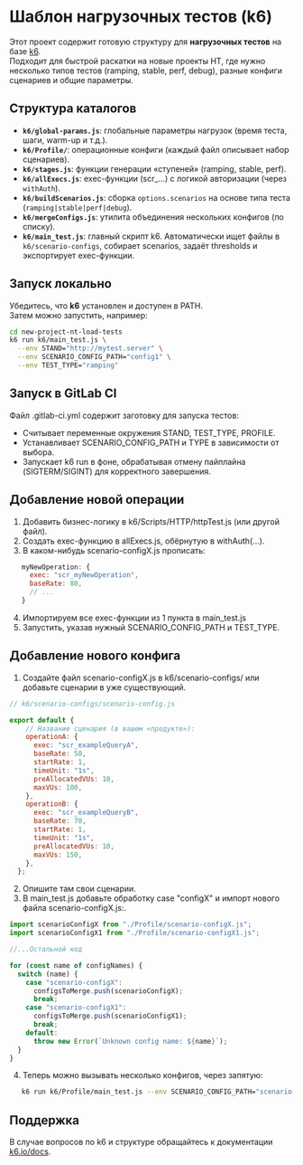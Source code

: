 # Шаблон нагрузочных тестов (k6)

Этот проект содержит готовую структуру для **нагрузочных тестов** на базе [k6](https://k6.io/).  
Подходит для быстрой раскатки на новые проекты НТ, где нужно несколько типов тестов (ramping, stable, perf, debug), разные конфиги сценариев и общие параметры.

## Структура каталогов

- **`k6/global-params.js`**: глобальные параметры нагрузок (время теста, шаги, warm-up и т.д.).
- **`k6/Profile/`**: операционные конфиги (каждый файл описывает набор сценариев).
- **`k6/stages.js`**: функции генерации «ступеней» (ramping, stable, perf).
- **`k6/allExecs.js`**: exec-функции (scr_...) с логикой авторизации (через `withAuth`).
- **`k6/buildScenarios.js`**: сборка `options.scenarios` на основе типа теста (`ramping|stable|perf|debug`).
- **`k6/mergeConfigs.js`**: утилита объединения нескольких конфигов (по списку).
- **`k6/main_test.js`**: главный скрипт k6. Автоматически ищет файлы в `k6/scenario-configs`, собирает scenarios, задаёт thresholds и экспортирует exec-функции.

## Запуск локально

Убедитесь, что **k6** установлен и доступен в PATH.  
Затем можно запустить, например:

```bash
cd new-project-nt-load-tests
k6 run k6/main_test.js \
  --env STAND="http://mytest.server" \
  --env SCENARIO_CONFIG_PATH="config1" \
  --env TEST_TYPE="ramping"
```
## Запуск в GitLab CI
Файл .gitlab-ci.yml содержит заготовку для запуска тестов:
- Считывает переменные окружения STAND, TEST_TYPE, PROFILE.
- Устанавливает SCENARIO_CONFIG_PATH и TYPE в зависимости от выбора.
- Запускает k6 run в фоне, обрабатывая отмену пайплайна (SIGTERM/SIGINT) для корректного завершения.

## Добавление новой операции

1. Добавить бизнес-логику в k6/Scripts/HTTP/httpTest.js (или другой файл).
2. Создать exec-функцию в allExecs.js, обёрнутую в withAuth(...).
3. В каком-нибудь scenario-configX.js прописать:
```js
   myNewOperation: {
     exec: "scr_myNewOperation",
     baseRate: 80,
     // ...
   }
```   
4. Импортируем все exec-функции из 1 пункта в main_test.js
5. Запустить, указав нужный SCENARIO_CONFIG_PATH и TEST_TYPE.

## Добавление нового конфига

1. Создайте файл scenario-configX.js в k6/scenario-configs/ или добавьте сценарии в уже существующий.
```js
// k6/scenario-configs/scenario-config.js

export default {
    // Название сценария (в вашем «продукте»):
    operationA: {
      exec: "scr_exampleQueryA",
      baseRate: 50,
      startRate: 1,
      timeUnit: "1s",
      preAllocatedVUs: 10,
      maxVUs: 100,
    },
    operationB: {
      exec: "scr_exampleQueryB",
      baseRate: 70,
      startRate: 1,
      timeUnit: "1s",
      preAllocatedVUs: 10,
      maxVUs: 150,
    },
  };
```

2. Опишите там свои сценарии.
3. В main_test.js добавьте обработку case "configX" и импорт нового файла scenario-configX.js:.
```js
import scenarioConfigX from "./Profile/scenario-configX.js";
import scenarioConfigX1 from "./Profile/scenario-configX1.js";

//...Остальной код

for (const name of configNames) {
  switch (name) {
    case "scenario-configX":
      configsToMerge.push(scenarioConfigX);
      break;
    case "scenario-configX1":
      configsToMerge.push(scenarioConfigX1);
      break;  
    default:
      throw new Error(`Unknown config name: ${name}`);
  }
}
```



4. Теперь можно вызывать несколько конфигов, через запятую:
```bash  
   k6 run k6/Profile/main_test.js --env SCENARIO_CONFIG_PATH="scenario-configX,scenario-configX1"
``` 

## Поддержка

В случае вопросов по k6 и структуре обращайтесь к документации [k6.io/docs](https://k6.io/docs).
